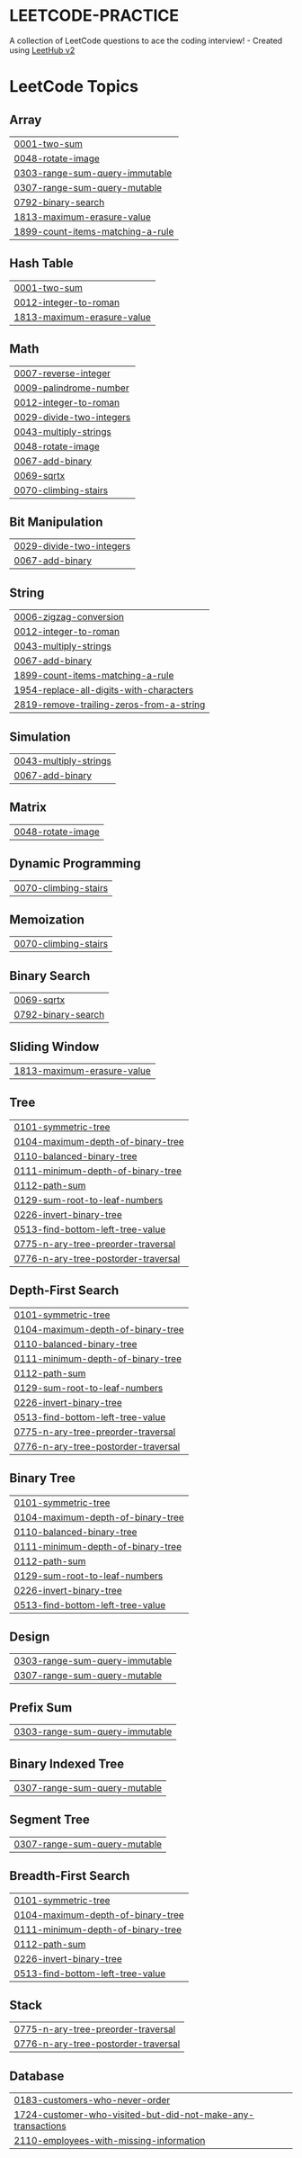 # LEETCODE-PRACTICE
A collection of LeetCode questions to ace the coding interview! - Created using [LeetHub v2](https://github.com/arunbhardwaj/LeetHub-2.0)

<!---LeetCode Topics Start-->
# LeetCode Topics
## Array
|  |
| ------- |
| [0001-two-sum](https://github.com/Sangaami/LEETCODE-PRACTICE/tree/master/0001-two-sum) |
| [0048-rotate-image](https://github.com/Sangaami/LEETCODE-PRACTICE/tree/master/0048-rotate-image) |
| [0303-range-sum-query-immutable](https://github.com/Sangaami/LEETCODE-PRACTICE/tree/master/0303-range-sum-query-immutable) |
| [0307-range-sum-query-mutable](https://github.com/Sangaami/LEETCODE-PRACTICE/tree/master/0307-range-sum-query-mutable) |
| [0792-binary-search](https://github.com/Sangaami/LEETCODE-PRACTICE/tree/master/0792-binary-search) |
| [1813-maximum-erasure-value](https://github.com/Sangaami/LEETCODE-PRACTICE/tree/master/1813-maximum-erasure-value) |
| [1899-count-items-matching-a-rule](https://github.com/Sangaami/LEETCODE-PRACTICE/tree/master/1899-count-items-matching-a-rule) |
## Hash Table
|  |
| ------- |
| [0001-two-sum](https://github.com/Sangaami/LEETCODE-PRACTICE/tree/master/0001-two-sum) |
| [0012-integer-to-roman](https://github.com/Sangaami/LEETCODE-PRACTICE/tree/master/0012-integer-to-roman) |
| [1813-maximum-erasure-value](https://github.com/Sangaami/LEETCODE-PRACTICE/tree/master/1813-maximum-erasure-value) |
## Math
|  |
| ------- |
| [0007-reverse-integer](https://github.com/Sangaami/LEETCODE-PRACTICE/tree/master/0007-reverse-integer) |
| [0009-palindrome-number](https://github.com/Sangaami/LEETCODE-PRACTICE/tree/master/0009-palindrome-number) |
| [0012-integer-to-roman](https://github.com/Sangaami/LEETCODE-PRACTICE/tree/master/0012-integer-to-roman) |
| [0029-divide-two-integers](https://github.com/Sangaami/LEETCODE-PRACTICE/tree/master/0029-divide-two-integers) |
| [0043-multiply-strings](https://github.com/Sangaami/LEETCODE-PRACTICE/tree/master/0043-multiply-strings) |
| [0048-rotate-image](https://github.com/Sangaami/LEETCODE-PRACTICE/tree/master/0048-rotate-image) |
| [0067-add-binary](https://github.com/Sangaami/LEETCODE-PRACTICE/tree/master/0067-add-binary) |
| [0069-sqrtx](https://github.com/Sangaami/LEETCODE-PRACTICE/tree/master/0069-sqrtx) |
| [0070-climbing-stairs](https://github.com/Sangaami/LEETCODE-PRACTICE/tree/master/0070-climbing-stairs) |
## Bit Manipulation
|  |
| ------- |
| [0029-divide-two-integers](https://github.com/Sangaami/LEETCODE-PRACTICE/tree/master/0029-divide-two-integers) |
| [0067-add-binary](https://github.com/Sangaami/LEETCODE-PRACTICE/tree/master/0067-add-binary) |
## String
|  |
| ------- |
| [0006-zigzag-conversion](https://github.com/Sangaami/LEETCODE-PRACTICE/tree/master/0006-zigzag-conversion) |
| [0012-integer-to-roman](https://github.com/Sangaami/LEETCODE-PRACTICE/tree/master/0012-integer-to-roman) |
| [0043-multiply-strings](https://github.com/Sangaami/LEETCODE-PRACTICE/tree/master/0043-multiply-strings) |
| [0067-add-binary](https://github.com/Sangaami/LEETCODE-PRACTICE/tree/master/0067-add-binary) |
| [1899-count-items-matching-a-rule](https://github.com/Sangaami/LEETCODE-PRACTICE/tree/master/1899-count-items-matching-a-rule) |
| [1954-replace-all-digits-with-characters](https://github.com/Sangaami/LEETCODE-PRACTICE/tree/master/1954-replace-all-digits-with-characters) |
| [2819-remove-trailing-zeros-from-a-string](https://github.com/Sangaami/LEETCODE-PRACTICE/tree/master/2819-remove-trailing-zeros-from-a-string) |
## Simulation
|  |
| ------- |
| [0043-multiply-strings](https://github.com/Sangaami/LEETCODE-PRACTICE/tree/master/0043-multiply-strings) |
| [0067-add-binary](https://github.com/Sangaami/LEETCODE-PRACTICE/tree/master/0067-add-binary) |
## Matrix
|  |
| ------- |
| [0048-rotate-image](https://github.com/Sangaami/LEETCODE-PRACTICE/tree/master/0048-rotate-image) |
## Dynamic Programming
|  |
| ------- |
| [0070-climbing-stairs](https://github.com/Sangaami/LEETCODE-PRACTICE/tree/master/0070-climbing-stairs) |
## Memoization
|  |
| ------- |
| [0070-climbing-stairs](https://github.com/Sangaami/LEETCODE-PRACTICE/tree/master/0070-climbing-stairs) |
## Binary Search
|  |
| ------- |
| [0069-sqrtx](https://github.com/Sangaami/LEETCODE-PRACTICE/tree/master/0069-sqrtx) |
| [0792-binary-search](https://github.com/Sangaami/LEETCODE-PRACTICE/tree/master/0792-binary-search) |
## Sliding Window
|  |
| ------- |
| [1813-maximum-erasure-value](https://github.com/Sangaami/LEETCODE-PRACTICE/tree/master/1813-maximum-erasure-value) |
## Tree
|  |
| ------- |
| [0101-symmetric-tree](https://github.com/Sangaami/LEETCODE-PRACTICE/tree/master/0101-symmetric-tree) |
| [0104-maximum-depth-of-binary-tree](https://github.com/Sangaami/LEETCODE-PRACTICE/tree/master/0104-maximum-depth-of-binary-tree) |
| [0110-balanced-binary-tree](https://github.com/Sangaami/LEETCODE-PRACTICE/tree/master/0110-balanced-binary-tree) |
| [0111-minimum-depth-of-binary-tree](https://github.com/Sangaami/LEETCODE-PRACTICE/tree/master/0111-minimum-depth-of-binary-tree) |
| [0112-path-sum](https://github.com/Sangaami/LEETCODE-PRACTICE/tree/master/0112-path-sum) |
| [0129-sum-root-to-leaf-numbers](https://github.com/Sangaami/LEETCODE-PRACTICE/tree/master/0129-sum-root-to-leaf-numbers) |
| [0226-invert-binary-tree](https://github.com/Sangaami/LEETCODE-PRACTICE/tree/master/0226-invert-binary-tree) |
| [0513-find-bottom-left-tree-value](https://github.com/Sangaami/LEETCODE-PRACTICE/tree/master/0513-find-bottom-left-tree-value) |
| [0775-n-ary-tree-preorder-traversal](https://github.com/Sangaami/LEETCODE-PRACTICE/tree/master/0775-n-ary-tree-preorder-traversal) |
| [0776-n-ary-tree-postorder-traversal](https://github.com/Sangaami/LEETCODE-PRACTICE/tree/master/0776-n-ary-tree-postorder-traversal) |
## Depth-First Search
|  |
| ------- |
| [0101-symmetric-tree](https://github.com/Sangaami/LEETCODE-PRACTICE/tree/master/0101-symmetric-tree) |
| [0104-maximum-depth-of-binary-tree](https://github.com/Sangaami/LEETCODE-PRACTICE/tree/master/0104-maximum-depth-of-binary-tree) |
| [0110-balanced-binary-tree](https://github.com/Sangaami/LEETCODE-PRACTICE/tree/master/0110-balanced-binary-tree) |
| [0111-minimum-depth-of-binary-tree](https://github.com/Sangaami/LEETCODE-PRACTICE/tree/master/0111-minimum-depth-of-binary-tree) |
| [0112-path-sum](https://github.com/Sangaami/LEETCODE-PRACTICE/tree/master/0112-path-sum) |
| [0129-sum-root-to-leaf-numbers](https://github.com/Sangaami/LEETCODE-PRACTICE/tree/master/0129-sum-root-to-leaf-numbers) |
| [0226-invert-binary-tree](https://github.com/Sangaami/LEETCODE-PRACTICE/tree/master/0226-invert-binary-tree) |
| [0513-find-bottom-left-tree-value](https://github.com/Sangaami/LEETCODE-PRACTICE/tree/master/0513-find-bottom-left-tree-value) |
| [0775-n-ary-tree-preorder-traversal](https://github.com/Sangaami/LEETCODE-PRACTICE/tree/master/0775-n-ary-tree-preorder-traversal) |
| [0776-n-ary-tree-postorder-traversal](https://github.com/Sangaami/LEETCODE-PRACTICE/tree/master/0776-n-ary-tree-postorder-traversal) |
## Binary Tree
|  |
| ------- |
| [0101-symmetric-tree](https://github.com/Sangaami/LEETCODE-PRACTICE/tree/master/0101-symmetric-tree) |
| [0104-maximum-depth-of-binary-tree](https://github.com/Sangaami/LEETCODE-PRACTICE/tree/master/0104-maximum-depth-of-binary-tree) |
| [0110-balanced-binary-tree](https://github.com/Sangaami/LEETCODE-PRACTICE/tree/master/0110-balanced-binary-tree) |
| [0111-minimum-depth-of-binary-tree](https://github.com/Sangaami/LEETCODE-PRACTICE/tree/master/0111-minimum-depth-of-binary-tree) |
| [0112-path-sum](https://github.com/Sangaami/LEETCODE-PRACTICE/tree/master/0112-path-sum) |
| [0129-sum-root-to-leaf-numbers](https://github.com/Sangaami/LEETCODE-PRACTICE/tree/master/0129-sum-root-to-leaf-numbers) |
| [0226-invert-binary-tree](https://github.com/Sangaami/LEETCODE-PRACTICE/tree/master/0226-invert-binary-tree) |
| [0513-find-bottom-left-tree-value](https://github.com/Sangaami/LEETCODE-PRACTICE/tree/master/0513-find-bottom-left-tree-value) |
## Design
|  |
| ------- |
| [0303-range-sum-query-immutable](https://github.com/Sangaami/LEETCODE-PRACTICE/tree/master/0303-range-sum-query-immutable) |
| [0307-range-sum-query-mutable](https://github.com/Sangaami/LEETCODE-PRACTICE/tree/master/0307-range-sum-query-mutable) |
## Prefix Sum
|  |
| ------- |
| [0303-range-sum-query-immutable](https://github.com/Sangaami/LEETCODE-PRACTICE/tree/master/0303-range-sum-query-immutable) |
## Binary Indexed Tree
|  |
| ------- |
| [0307-range-sum-query-mutable](https://github.com/Sangaami/LEETCODE-PRACTICE/tree/master/0307-range-sum-query-mutable) |
## Segment Tree
|  |
| ------- |
| [0307-range-sum-query-mutable](https://github.com/Sangaami/LEETCODE-PRACTICE/tree/master/0307-range-sum-query-mutable) |
## Breadth-First Search
|  |
| ------- |
| [0101-symmetric-tree](https://github.com/Sangaami/LEETCODE-PRACTICE/tree/master/0101-symmetric-tree) |
| [0104-maximum-depth-of-binary-tree](https://github.com/Sangaami/LEETCODE-PRACTICE/tree/master/0104-maximum-depth-of-binary-tree) |
| [0111-minimum-depth-of-binary-tree](https://github.com/Sangaami/LEETCODE-PRACTICE/tree/master/0111-minimum-depth-of-binary-tree) |
| [0112-path-sum](https://github.com/Sangaami/LEETCODE-PRACTICE/tree/master/0112-path-sum) |
| [0226-invert-binary-tree](https://github.com/Sangaami/LEETCODE-PRACTICE/tree/master/0226-invert-binary-tree) |
| [0513-find-bottom-left-tree-value](https://github.com/Sangaami/LEETCODE-PRACTICE/tree/master/0513-find-bottom-left-tree-value) |
## Stack
|  |
| ------- |
| [0775-n-ary-tree-preorder-traversal](https://github.com/Sangaami/LEETCODE-PRACTICE/tree/master/0775-n-ary-tree-preorder-traversal) |
| [0776-n-ary-tree-postorder-traversal](https://github.com/Sangaami/LEETCODE-PRACTICE/tree/master/0776-n-ary-tree-postorder-traversal) |
## Database
|  |
| ------- |
| [0183-customers-who-never-order](https://github.com/Sangaami/LEETCODE-PRACTICE/tree/master/0183-customers-who-never-order) |
| [1724-customer-who-visited-but-did-not-make-any-transactions](https://github.com/Sangaami/LEETCODE-PRACTICE/tree/master/1724-customer-who-visited-but-did-not-make-any-transactions) |
| [2110-employees-with-missing-information](https://github.com/Sangaami/LEETCODE-PRACTICE/tree/master/2110-employees-with-missing-information) |
<!---LeetCode Topics End-->